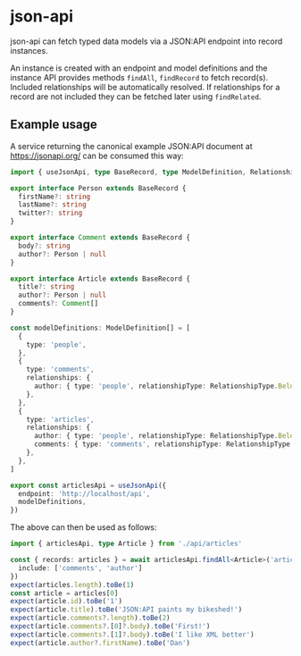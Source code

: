 # json-api

json-api can fetch typed data models via a JSON:API endpoint into record instances.

An instance is created with an endpoint and model definitions and the instance API provides methods `findAll`, `findRecord` to fetch record(s). Included relationships will be automatically resolved. If relationships for a record are not included they can be fetched later using `findRelated`.

## Example usage

A service returning the canonical example JSON:API document at https://jsonapi.org/ can be consumed this way:

```ts
import { useJsonApi, type BaseRecord, type ModelDefinition, RelationshipType } from '@bjornharrtell/json-api'

export interface Person extends BaseRecord {
  firstName?: string
  lastName?: string
  twitter?: string
}

export interface Comment extends BaseRecord {
  body?: string
  author?: Person | null
}

export interface Article extends BaseRecord {
  title?: string
  author?: Person | null
  comments?: Comment[]
}

const modelDefinitions: ModelDefinition[] = [
  {
    type: 'people',
  },
  {
    type: 'comments',
    relationships: {
      author: { type: 'people', relationshipType: RelationshipType.BelongsTo },
    },
  },
  {
    type: 'articles',
    relationships: {
      author: { type: 'people', relationshipType: RelationshipType.BelongsTo },
      comments: { type: 'comments', relationshipType: RelationshipType.HasMany },
    },
  },
]

export const articlesApi = useJsonApi({
  endpoint: 'http://localhost/api',
  modelDefinitions,
})
```

The above can then be used as follows:

```ts
import { articlesApi, type Article } from './api/articles'

const { records: articles } = await articlesApi.findAll<Article>('articles', { 
  include: ['comments', 'author'] 
})
expect(articles.length).toBe(1)
const article = articles[0]
expect(article.id).toBe('1')
expect(article.title).toBe('JSON:API paints my bikeshed!')
expect(article.comments?.length).toBe(2)
expect(article.comments?.[0]?.body).toBe('First!')
expect(article.comments?.[1]?.body).toBe('I like XML better')
expect(article.author?.firstName).toBe('Dan')
```